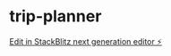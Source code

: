 # trip-planner

[Edit in StackBlitz next generation editor ⚡️](https://stackblitz.com/~/github.com/marcosogg/trip-planner)